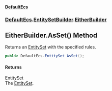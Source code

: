 #### [DefaultEcs](./index.md 'index')
### [DefaultEcs](./DefaultEcs.md 'DefaultEcs').[EntitySetBuilder](./DefaultEcs-EntitySetBuilder.md 'DefaultEcs.EntitySetBuilder').[EitherBuilder](./DefaultEcs-EntitySetBuilder-EitherBuilder.md 'DefaultEcs.EntitySetBuilder.EitherBuilder')
## EitherBuilder.AsSet() Method
Returns an [EntitySet](./DefaultEcs-EntitySet.md 'DefaultEcs.EntitySet') with the specified rules.  
```C#
public DefaultEcs.EntitySet AsSet();
```
#### Returns
[EntitySet](./DefaultEcs-EntitySet.md 'DefaultEcs.EntitySet')  
The [EntitySet](./DefaultEcs-EntitySet.md 'DefaultEcs.EntitySet').  
